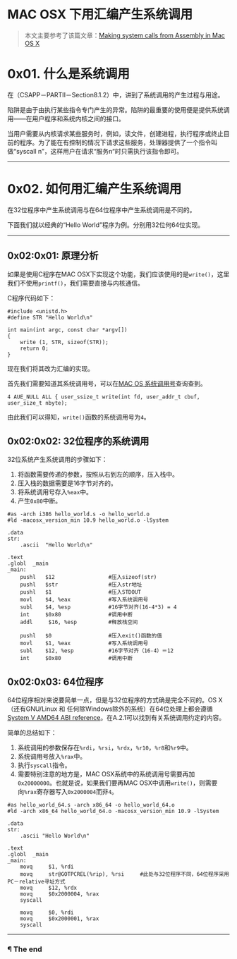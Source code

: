 # MAC OSX 下用汇编产生系统调用

> 本文主要参考了该篇文章：[Making system calls from Assembly in Mac OS X](https://filippo.io/making-system-calls-from-assembly-in-mac-os-x/)

# 0x01. 什么是系统调用
在（CSAPP－PARTII－Section8.1.2）中，讲到了系统调用的产生过程与用途。

陷阱是由于由执行某些指令专门产生的异常。陷阱的最重要的使用便是提供系统调用——在用户程序和系统内核之间的接口。

当用户需要从内核请求某些服务时，例如，读文件，创建进程，执行程序或终止目前的程序。为了能在有控制的情况下请求这些服务，处理器提供了一个指令叫做“syscall n”，这样用户在请求“服务n“时只需执行该指令即可。

---

# 0x02. 如何用汇编产生系统调用
在32位程序中产生系统调用与在64位程序中产生系统调用是不同的。

下面我们就以经典的“Hello World”程序为例。分别用32位何64位实现。

---

## 0x02:0x01: 原理分析
如果是使用C程序在MAC OSX下实现这个功能，我们应该使用的是`write()`，这里我们不使用`printf()`，我们需要直接与内核通信。

C程序代码如下：

```language-c line-numbers
#include <unistd.h>
#define STR "Hello World\n"
 
int main(int argc, const char *argv[])
{
    write (1, STR, sizeof(STR));
    return 0;
}
```

现在我们将其改为汇编的实现。

首先我们需要知道其系统调用号，可以在[MAC OS 系统调用号](http://www.opensource.apple.com/source/xnu/xnu-1504.3.12/bsd/kern/syscalls.master)查询查到。

```
4 AUE_NULL ALL { user_ssize_t write(int fd, user_addr_t cbuf, user_size_t nbyte);
```

由此我们可以得知，`write()`函数的系统调用号为`4`。

## 0x02:0x02: 32位程序的系统调用

32位系统产生系统调用的步骤如下：

1. 将函数需要传递的参数，按照从右到左的顺序，压入栈中。
2. 压入栈的数据需要是16字节对齐的。
3. 将系统调用号存入`%eax`中。
4. 产生`0x80`中断。

```language-c line-numbers
#as -arch i386 hello_world.s -o hello_world.o
#ld -macosx_version_min 10.9 hello_world.o -lSystem
 
.data
str:
    .ascii  "Hello World\n"
 
.text
.globl  _main
_main:
    pushl   $12                 #压入sizeof(str)
    pushl   $str                #压入str地址
    pushl   $1                  #压入STDOUT
    movl    $4, %eax            #写入系统调用号
    subl    $4, %esp            #16字节对齐(16-4*3) = 4
    int     $0x80               #调用中断
    addl     $16, %esp          #释放栈空间
 
    pushl   $0                  #压入exit()函数的值
    movl    $1, %eax            #写入系统调用号
    subl    $12, %esp           #16字节对齐（16-4）＝12
    int     $0x80               #调用中断
```

## 0x02:0x03: 64位程序
64位程序相对来说要简单一点，但是与32位程序的方式确是完全不同的。OS X（还有GNU/Linux 和 任何除Windows除外的系统）在64位处理上都会遵循[System V AMD64 ABI reference](http://x86-64.org/documentation/abi.pdf)。在A.2.1可以找到有关系统调用约定的内容。

简单的总结如下：

1. 系统调用的参数保存在`%rdi`，`%rsi`，`%rdx`，`%r10`，`%r8`和`%r9`中。
2. 系统调用号放入`%rax`中。
3. 执行`syscall`指令。
4. 需要特别注意的地方是，MAC OSX系统中的系统调用号需要再加`0x20000000`。也就是说，如果我们要再MAC OSX中调用`write()`，则需要向`%rax`寄存器写入`0x2000004`而非`4`。

```language-c line-numbers
#as hello_world_64.s -arch x86_64 -o hello_world_64.o
#ld -arch x86_64 hello_world_64.o -macosx_version_min 10.9 -lSystem
 
.data
str:
    .ascii "Hello World\n"
 
.text
.globl  _main
_main:
    movq     $1, %rdi
    movq     str@GOTPCREL(%rip), %rsi     #此处与32位程序不同，64位程序采用PC－relative寻址方式
    movq     $12, %rdx
    movq     $0x2000004, %rax
    syscall
 
    movq     $0, %rdi
    movq     $0x2000001, %rax
    syscall
```

---

### ¶ The end
